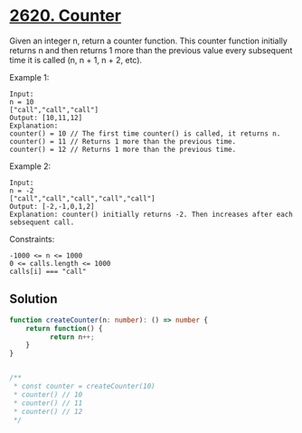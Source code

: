 # [2620. Counter](https://leetcode.com/problems/counter/)

Given an integer n, return a counter function. This counter function initially returns n and then returns 1 more than the previous value every subsequent time it is called (n, n + 1, n + 2, etc).

 

Example 1:
```
Input: 
n = 10 
["call","call","call"]
Output: [10,11,12]
Explanation: 
counter() = 10 // The first time counter() is called, it returns n.
counter() = 11 // Returns 1 more than the previous time.
counter() = 12 // Returns 1 more than the previous time.
```

Example 2:
```
Input: 
n = -2
["call","call","call","call","call"]
Output: [-2,-1,0,1,2]
Explanation: counter() initially returns -2. Then increases after each sebsequent call.
 ```

Constraints:
```
-1000 <= n <= 1000
0 <= calls.length <= 1000
calls[i] === "call"
```

## Solution
```ts
function createCounter(n: number): () => number {
    return function() {
		  return n++;
    }
}


/** 
 * const counter = createCounter(10)
 * counter() // 10
 * counter() // 11
 * counter() // 12
 */
```
